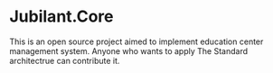 # Jubilant.Core
This is an open source project aimed to implement education center management system. Anyone who wants to apply The Standard architectrue can contribute it.
